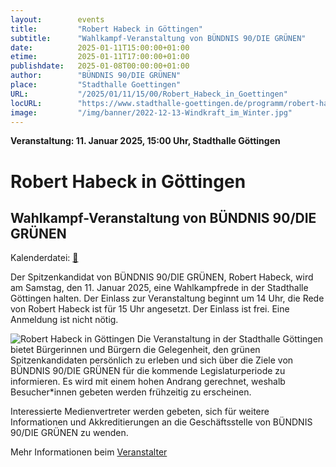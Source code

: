 ```yaml
---
layout:        events
title:         "Robert Habeck in Göttingen"
subtitle:      "Wahlkampf-Veranstaltung von BÜNDNIS 90/DIE GRÜNEN"
date:          2025-01-11T15:00:00+01:00
etime:         2025-01-11T17:00:00+01:00
publishdate:   2025-01-08T00:00:00+01:00
author:        "BÜNDNIS 90/DIE GRÜNEN"
place:         "Stadthalle Goettingen"
URL:           "/2025/01/11/15/00/Robert_Habeck_in_Goettingen"
locURL:        "https://www.stadthalle-goettingen.de/programm/robert-habeck-in-goettingen"
image:         "/img/banner/2022-12-13-Windkraft_im_Winter.jpg"
---
```


**Veranstaltung: 11. Januar 2025, 15:00 Uhr, Stadthalle Göttingen**

Robert Habeck in Göttingen
===========

Wahlkampf-Veranstaltung von BÜNDNIS 90/DIE GRÜNEN
-----------

Kalenderdatei: [📆](/ics/2025-01-11_15-00_robert_habeck_in_goettingen.ics)

Der Spitzenkandidat von BÜNDNIS 90/DIE GRÜNEN, Robert Habeck, wird am Samstag, den 11. Januar 2025, eine Wahlkampfrede in der Stadthalle Göttingen halten. Der Einlass zur Veranstaltung beginnt um 14 Uhr, die Rede von Robert Habeck ist für 15 Uhr angesetzt. Der Einlass ist frei. Eine Anmeldung ist nicht nötig.

![Robert Habeck in Göttingen](/img/event/2025-01-11-robert-in-goe.png)
Die Veranstaltung in der Stadthalle Göttingen bietet Bürgerinnen und Bürgern die Gelegenheit, den grünen Spitzenkandidaten persönlich zu erleben und sich über die Ziele von BÜNDNIS 90/DIE GRÜNEN für die kommende Legislaturperiode zu informieren. Es wird mit einem hohen Andrang gerechnet, weshalb Besucher*innen gebeten werden frühzeitig zu erscheinen.

Interessierte Medienvertreter werden gebeten, sich für weitere Informationen und Akkreditierungen an die Geschäftsstelle von BÜNDNIS 90/DIE GRÜNEN zu wenden.


Mehr Informationen beim [Veranstalter](https://www.stadthalle-goettingen.de/programm/robert-habeck-in-goettingen)
